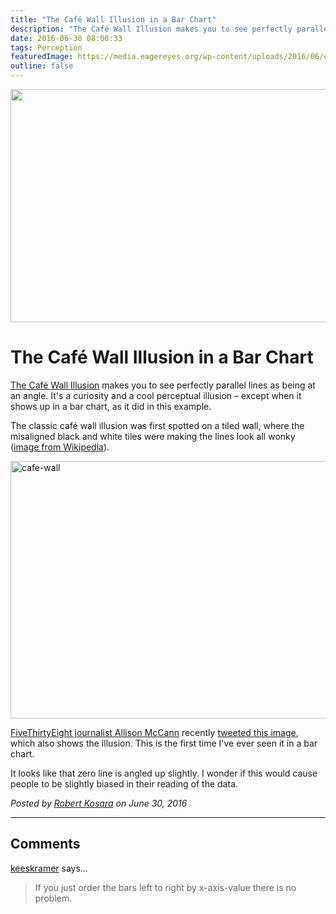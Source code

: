 ```yaml
---
title: "The Café Wall Illusion in a Bar Chart"
description: "The Café Wall Illusion makes you to see perfectly parallel lines as being at an angle. It's a curiosity and a cool perceptual illusion – except when it shows up in a bar chart, as it did in this example."
date: 2016-06-30 08:00:33
tags: Perception
featuredImage: https://media.eagereyes.org/wp-content/uploads/2016/06/cafe-wall-bars.png
outline: false
---
```


<p><img src="https://media.eagereyes.org/wp-content/uploads/2016/06/cafe-wall-bars.png" width="575" height="373" /></p>

# The Café Wall Illusion in a Bar Chart

<a href="https://en.wikipedia.org/wiki/Café_wall_illusion">The Café Wall Illusion</a> makes you to see perfectly parallel lines as being at an angle. It's a curiosity and a cool perceptual illusion – except when it shows up in a bar chart, as it did in this example.

The classic café wall illusion was first spotted on a tiled wall, where the misaligned black and white tiles were making the lines look all wonky (<a href="https://commons.wikimedia.org/wiki/File:Café_wall.svg">image from Wikipedia</a>).

<img class="aligncenter size-full wp-image-9360" src="https://media.eagereyes.org/wp-content/uploads/2016/06/cafe-wall.png" alt="cafe-wall" width="660" height="412" />

<a href="http://allisontmccann.com">FiveThirtyEight journalist Allison McCann</a> recently [tweeted this image](https://twitter.com/atmccann/status/735593381896818690), which also shows the illusion. This is the first time I've ever seen it in a bar chart.

It looks like that zero line is angled up slightly. I wonder if this would cause people to be slightly biased in their reading of the data.


_Posted by <a href="/about">Robert Kosara</a> on June 30, 2016_


<aside class="comments">

---
## Comments

<a href="http://gravatar.com/keeskramer" rel="nofollow noopener" target="_blank">keeskramer</a> says…
>	If you just order the bars left to right by x-axis-value there is no problem.

</aside>

